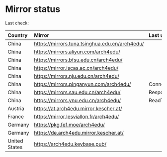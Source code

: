 <script src="./time.js"></script>
# Mirror status
Last check: <script type="text/javascript">localize(1669821797.5814774);</script>

|Country|Mirror|Last update|
|:------|:-----|:----------|
|China|https://mirrors.tuna.tsinghua.edu.cn/arch4edu/|<script type="text/javascript">localize(1669790316);</script>|
|China|https://mirrors.aliyun.com/arch4edu/|<script type="text/javascript">localize(1669704360);</script>|
|China|https://mirrors.bfsu.edu.cn/arch4edu/|<script type="text/javascript">localize(1669790316);</script>|
|China|https://mirror.iscas.ac.cn/arch4edu/|<script type="text/javascript">localize(1669790316);</script>|
|China|https://mirrors.nju.edu.cn/arch4edu/|<script type="text/javascript">localize(1669704360);</script>|
|China|https://mirrors.pinganyun.com/arch4edu/|ConnectTimeout|
|China|https://mirrors.sau.edu.cn/arch4edu/|Response 500|
|China|https://mirrors.ynu.edu.cn/arch4edu/|ReadTimeout|
|Austria|https://at.arch4edu.mirror.kescher.at/|<script type="text/javascript">localize(1669790316);</script>|
|France|https://mirror.lesviallon.fr/arch4edu/|<script type="text/javascript">localize(1669790316);</script>|
|Germany|https://pkg.fef.moe/arch4edu/|<script type="text/javascript">localize(1669790316);</script>|
|Germany|https://de.arch4edu.mirror.kescher.at/|<script type="text/javascript">localize(1669790316);</script>|
|United States|https://arch4edu.keybase.pub/|<script type="text/javascript">localize(1669747127);</script>|

<script src="./tablefilter/tablefilter.js"></script>
<script src="./table.js"></script>